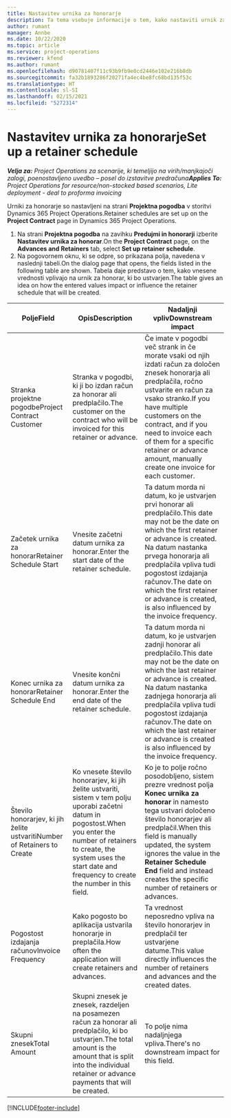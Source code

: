```yaml
---
title: Nastavitev urnika za honorarje
description: Ta tema vsebuje informacije o tem, kako nastaviti urnik za honorar za Project Operations.
author: rumant
manager: Annbe
ms.date: 10/22/2020
ms.topic: article
ms.service: project-operations
ms.reviewer: kfend
ms.author: rumant
ms.openlocfilehash: d90781407f11c93b9fb9e0cd2446e102e216b8db
ms.sourcegitcommit: fa32b1893286f20271fa4ec4be8fc68bd135f53c
ms.translationtype: HT
ms.contentlocale: sl-SI
ms.lasthandoff: 02/15/2021
ms.locfileid: "5272314"
---
```

# <a name="set-up-a-retainer-schedule"></a><span data-ttu-id="8ef22-103">Nastavitev urnika za honorarje</span><span class="sxs-lookup"><span data-stu-id="8ef22-103">Set up a retainer schedule</span></span>

<span data-ttu-id="8ef22-104">_**Velja za:** Project Operations za scenarije, ki temeljijo na virih/manjkajoči zalogi, poenostavljeno uvedbo – posel do izstavitve predračuna_</span><span class="sxs-lookup"><span data-stu-id="8ef22-104">_**Applies To:** Project Operations for resource/non-stocked based scenarios, Lite deployment - deal to proforma invoicing_</span></span>

<span data-ttu-id="8ef22-105">Urniki za honorarje so nastavljeni na strani **Projektna pogodba** v storitvi Dynamics 365 Project Operations.</span><span class="sxs-lookup"><span data-stu-id="8ef22-105">Retainer schedules are set up on the **Project Contract** page in Dynamics 365 Project Operations.</span></span>

1. <span data-ttu-id="8ef22-106">Na strani **Projektna pogodba** na zavihku **Predujmi in honorarji** izberite **Nastavitev urnika za honorar**.</span><span class="sxs-lookup"><span data-stu-id="8ef22-106">On the **Project Contract** page, on the **Advances and Retainers** tab, select **Set up retainer schedule**.</span></span>
2. <span data-ttu-id="8ef22-107">Na pogovornem oknu, ki se odpre, so prikazana polja, navedena v naslednji tabeli.</span><span class="sxs-lookup"><span data-stu-id="8ef22-107">On the dialog page that opens, the fields listed in the following table are shown.</span></span> <span data-ttu-id="8ef22-108">Tabela daje predstavo o tem, kako vnesene vrednosti vplivajo na urnik za honorar, ki bo ustvarjen.</span><span class="sxs-lookup"><span data-stu-id="8ef22-108">The table gives an idea on how the entered values impact or influence the retainer schedule that will be created.</span></span>

| <span data-ttu-id="8ef22-109">Polje</span><span class="sxs-lookup"><span data-stu-id="8ef22-109">Field</span></span> | <span data-ttu-id="8ef22-110">Opis</span><span class="sxs-lookup"><span data-stu-id="8ef22-110">Description</span></span> | <span data-ttu-id="8ef22-111">Nadaljnji vpliv</span><span class="sxs-lookup"><span data-stu-id="8ef22-111">Downstream impact</span></span> |
| --- | --- | --- |
| <span data-ttu-id="8ef22-112">Stranka projektne pogodbe</span><span class="sxs-lookup"><span data-stu-id="8ef22-112">Project Contract Customer</span></span> | <span data-ttu-id="8ef22-113">Stranka v pogodbi, ki ji bo izdan račun za honorar ali predplačilo.</span><span class="sxs-lookup"><span data-stu-id="8ef22-113">The customer on the contract who will be invoiced for this retainer or advance.</span></span> | <span data-ttu-id="8ef22-114">Če imate v pogodbi več strank in če morate vsaki od njih izdati račun za določen znesek honorarja ali predplačila, ročno ustvarite en račun za vsako stranko.</span><span class="sxs-lookup"><span data-stu-id="8ef22-114">If you have multiple customers on the contract, and if you need to invoice each of them for a specific retainer or advance amount, manually create one invoice for each customer.</span></span> |
| <span data-ttu-id="8ef22-115">Začetek urnika za honorar</span><span class="sxs-lookup"><span data-stu-id="8ef22-115">Retainer Schedule Start</span></span> | <span data-ttu-id="8ef22-116">Vnesite začetni datum urnika za honorar.</span><span class="sxs-lookup"><span data-stu-id="8ef22-116">Enter the start date of the retainer schedule.</span></span> | <span data-ttu-id="8ef22-117">Ta datum morda ni datum, ko je ustvarjen prvi honorar ali predplačilo.</span><span class="sxs-lookup"><span data-stu-id="8ef22-117">This date may not be the date on which the first retainer or advance is created.</span></span> <span data-ttu-id="8ef22-118">Na datum nastanka prvega honorarja ali predplačila vpliva tudi pogostost izdajanja računov.</span><span class="sxs-lookup"><span data-stu-id="8ef22-118">The date on which the first retainer or advance is created, is also influenced by the invoice frequency.</span></span> |
| <span data-ttu-id="8ef22-119">Konec urnika za honorar</span><span class="sxs-lookup"><span data-stu-id="8ef22-119">Retainer Schedule End</span></span> | <span data-ttu-id="8ef22-120">Vnesite končni datum urnika za honorar.</span><span class="sxs-lookup"><span data-stu-id="8ef22-120">Enter the end date of the retainer schedule.</span></span> | <span data-ttu-id="8ef22-121">Ta datum morda ni datum, ko je ustvarjen zadnji honorar ali predplačilo.</span><span class="sxs-lookup"><span data-stu-id="8ef22-121">This date may not be the date on which the last retainer or advance is created.</span></span> <span data-ttu-id="8ef22-122">Na datum nastanka zadnjega honorarja ali predplačila vpliva tudi pogostost izdajanja računov.</span><span class="sxs-lookup"><span data-stu-id="8ef22-122">The date on which the last retainer or advance is created is also influenced by the invoice frequency.</span></span> |
| <span data-ttu-id="8ef22-123">Število honorarjev, ki jih želite ustvariti</span><span class="sxs-lookup"><span data-stu-id="8ef22-123">Number of Retainers to Create</span></span> | <span data-ttu-id="8ef22-124">Ko vnesete število honorarjev, ki jih želite ustvariti, sistem v tem polju uporabi začetni datum in pogostost.</span><span class="sxs-lookup"><span data-stu-id="8ef22-124">When you enter the number of retainers to create, the system uses the start date and frequency to create the number in this field.</span></span> | <span data-ttu-id="8ef22-125">Ko je to polje ročno posodobljeno, sistem prezre vrednost polja **Konec urnika za honorar** in namesto tega ustvari določeno število honorarjev ali predplačil.</span><span class="sxs-lookup"><span data-stu-id="8ef22-125">When this field is manually updated, the system ignores the value in the **Retainer Schedule End** field and instead creates the specific number of retainers or advances.</span></span> |
| <span data-ttu-id="8ef22-126">Pogostost izdajanja računov</span><span class="sxs-lookup"><span data-stu-id="8ef22-126">Invoice Frequency</span></span> | <span data-ttu-id="8ef22-127">Kako pogosto bo aplikacija ustvarila honorarje in preplačila.</span><span class="sxs-lookup"><span data-stu-id="8ef22-127">How often the application will create retainers and advances.</span></span> | <span data-ttu-id="8ef22-128">Ta vrednost neposredno vpliva na število honorarjev in predplačil ter ustvarjene datume.</span><span class="sxs-lookup"><span data-stu-id="8ef22-128">This value directly influences the number of retainers and advances and the created dates.</span></span> |
| <span data-ttu-id="8ef22-129">Skupni znesek</span><span class="sxs-lookup"><span data-stu-id="8ef22-129">Total Amount</span></span> | <span data-ttu-id="8ef22-130">Skupni znesek je znesek, razdeljen na posamezen račun za honorar ali predplačilo, ki bo ustvarjen.</span><span class="sxs-lookup"><span data-stu-id="8ef22-130">The total amount is the amount that is split into the individual retainer or advance payments that will be created.</span></span> | <span data-ttu-id="8ef22-131">To polje nima nadaljnjega vpliva.</span><span class="sxs-lookup"><span data-stu-id="8ef22-131">There's no downstream impact for this field.</span></span> |


[!INCLUDE[footer-include](../../includes/footer-banner.md)]